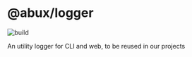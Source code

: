 @abux/logger
=====

![build][badge-build]

An utility logger for CLI and web, to be reused in our projects

[badge-build]: https://github.com/abuxvn/source/actions/workflows/build.yaml/badge.svg
